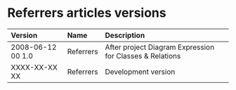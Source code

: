 ﻿Referrers articles versions
===========================

|Version|Name|Description|
| :- | :- | :- |
|2008-06-12 00  1.0|Referrers|After project Diagram Expression for Classes & Relations|
|XXXX-XX-XX XX|Referrers|Development version|

